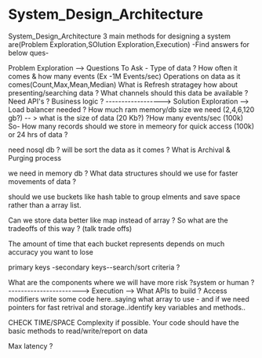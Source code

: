 # System_Design_Architecture
System_Design_Architecture
3 main methods for designing a system are(Problem Exploration,SOlution Exploration,Execution) -Find answers for below ques-


Problem Exploration  -->
Questions To Ask -
Type of data ?
How often it comes & how many events (Ex -1M Events/sec)
Operations on data as it comes(Count,Max,Mean,Median)
What is Refresh stratagey
how about presenting/searching data ?
What channels should this data be available ?
Need API's ?
Business logic ?
 ------------------>
Solution Exploration  -->
Load balancer needed ?
How much ram memory/db size  we need (2,4,6,120 gb?) -- > what is the size of data (20 Kb?) ?How many   events/sec (100k) So- How many records should we store in memeory for quick access (100k) or 24 hrs of data ?

need nosql db ?
will be sort the data as it comes ?
What is Archival & Purging process

we need in memory db ?
What data structures should we use for faster movements of data ?

should we use buckets  like hash table to group elments and save space rather than a array list.

Can we store data better like map instead of array ? So what are the tradeoffs of this way ? (talk trade  offs) 

The amount of time that each bucket represents depends on much accuracy you want to lose

primary keys -secondary keys--search/sort criteria ?

What are the components where we will have more risk ?system or human ?
----------------------->
Execution -->
What APIs to build ? 
Access modifiers
write some code here..saying what array to use - and if we need pointers for fast retrival and storage..identify key variables and methods..

CHECK TIME/SPACE Complexity if possible.
Your code should have the basic methods to read/write/report on data

Max latency ?
